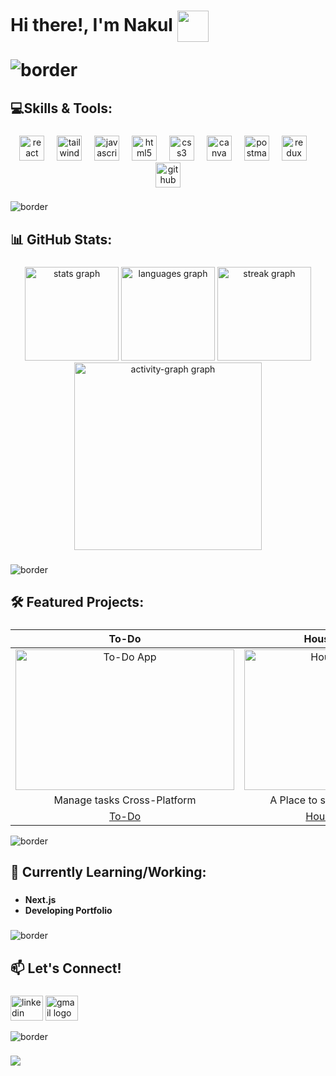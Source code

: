 <!-- [![BentoHub grid image](https://cloud.appwrite.io/v1/storage/buckets/667d390e003b1971a8be/files/674929fd0015d7aab446/preview?project=667d35ca0017fb21fc6c)](https://bentohub.netlify.app/) -->

<h1> Hi there!, I'm Nakul  <img align="center" src="https://github.com/user-attachments/assets/1dbcad03-b128-41c0-83cf-fbb3d47b9e89" height="50" width="50" </h1> 

![border](https://github.com/user-attachments/assets/3069c561-91a2-426f-8ff5-b4351980b3e7)
<!-- 🌟👋 -->

###

<h2 align="left">💻Skills & Tools:</h2>


###

<div align="center">
  <img src="https://cdn.simpleicons.org/react/61DAFB" height="40" alt="react logo"  />
  <img width="12" />
  <img src="https://cdn.simpleicons.org/tailwindcss/06B6D4" height="40" alt="tailwindcss logo"  />
  <img width="12" />
  <img src="https://cdn.simpleicons.org/javascript/F7DF1E" height="40" alt="javascript logo"  />
  <img width="12" />
  <img src="https://cdn.simpleicons.org/html5/E34F26" height="40" alt="html5 logo"  />
  <img width="12" />
  <img src="https://cdn.simpleicons.org/css3/1572B6" height="40" alt="css3 logo"  />
  <img width="12" />
  <img src="https://cdn.simpleicons.org/canva/00C4CC" height="40" alt="canva logo"  />
  <img width="12" />
  <img src="https://cdn.simpleicons.org/postman/FF6C37" height="40" alt="postman logo"  />
  <img width="12" />
  <img src="https://cdn.simpleicons.org/redux/764ABC" height="40" alt="redux logo"  />
  <img width="12" />
  <img src="https://skillicons.dev/icons?i=github" height="40" alt="github logo"  />
</div>

###

![border](https://github.com/user-attachments/assets/3069c561-91a2-426f-8ff5-b4351980b3e7)

<h2 align="left">📊 GitHub Stats:</h2>

###

<div align="center">
  <img src="https://github-readme-stats.vercel.app/api?username=imnakul&hide_title=false&hide_rank=false&show_icons=true&include_all_commits=true&count_private=true&disable_animations=false&theme=tokyonight&locale=en&hide_border=false&order=1" height="150" alt="stats graph"  />
  <img src="https://github-readme-stats.vercel.app/api/top-langs?username=imnakul&locale=en&hide_title=false&layout=compact&card_width=320&langs_count=5&theme=tokyonight&hide_border=false&order=2" height="150" alt="languages graph"  />
  <img src="https://streak-stats.demolab.com?user=imnakul&locale=en&mode=daily&theme=dracula&hide_border=false&border_radius=5&order=3" height="150" alt="streak graph"  />
  <img src="https://github-readme-activity-graph.vercel.app/graph?username=imnakul&radius=16&theme=react&area=true&order=5" height="300" alt="activity-graph graph"  />
</div>

###

<!-- <img src="https://raw.githubusercontent.com/imnakul/imnakul/output/snake.svg" alt="Snake animation" /> -->

###

<!-- <br clear="both"> -->

![border](https://github.com/user-attachments/assets/3069c561-91a2-426f-8ff5-b4351980b3e7)

<h2 align="left">🛠️ Featured Projects:</h2>

###

To-Do             |  House-MarketPlace | Github-Finder
:-------------------------:|:-------------------------:|:-------------------------:
<img src="https://github.com/user-attachments/assets/db8a1cd1-62ef-4aad-8052-55b55f268704" alt="To-Do App" width="350" height="225"> |  <img src="https://github.com/user-attachments/assets/963de55d-f02d-43dc-9fde-57c00ff1eacd" alt="House-MarketPlace" width="350" height="225"> |  <img src="https://github.com/user-attachments/assets/473db52f-89c0-450b-8030-075ccbfc0354" alt="GithubFinder" width="350" height="225">
Manage tasks Cross-Platform | A Place to sell or rent your Property | Find any github User and its Repositories
[To-Do](https://github.com/imnakul/to-do-context-local)  |  [House-MarketPlace](https://github.com/imnakul/house-marketplace-app) | [Github-Finder](https://github.com/imnakul/Github-Finder_using_Vite.js)

![border](https://github.com/user-attachments/assets/3069c561-91a2-426f-8ff5-b4351980b3e7)
###


<h2 align="left">🌱 Currently Learning/Working:</h2>

###

- **Next.js** 
- **Developing Portfolio**

###

![border](https://github.com/user-attachments/assets/3069c561-91a2-426f-8ff5-b4351980b3e7)

<h2 align="left">📫 Let's Connect!</h2>

###


<div align="left">
  <img src="https://raw.githubusercontent.com/maurodesouza/profile-readme-generator/master/src/assets/icons/social/linkedin/default.svg" width="52" height="40" alt="linkedin logo"  />
  <img src="https://raw.githubusercontent.com/maurodesouza/profile-readme-generator/master/src/assets/icons/social/gmail/default.svg" width="52" height="40" alt="gmail logo"  />
</div>

![border](https://github.com/user-attachments/assets/3069c561-91a2-426f-8ff5-b4351980b3e7)
###

<!--
### 🔝 Top Contributed Repo
![](https://github-contributor-stats.vercel.app/api?username=imnakul&limit=5&theme=dark&combine_all_yearly_contributions=true)
-->

[![](https://visitcount.itsvg.in/api?id=imnakul&icon=7&color=0)](https://visitcount.itsvg.in)



